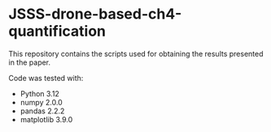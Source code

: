 # JSSS-drone-based-ch4-quantification

This repository contains the scripts used for obtaining the results presented in the paper.

Code was tested with:
  - Python 3.12
  - numpy 2.0.0
  - pandas 2.2.2
  - matplotlib 3.9.0
